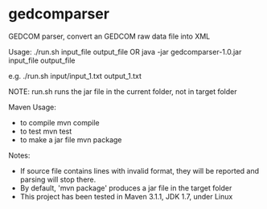 gedcomparser
============

GEDCOM parser, convert an GEDCOM raw data file into XML

Usage:
  ./run.sh input_file output_file
  OR
  java -jar gedcomparser-1.0.jar input_file output_file

  e.g.
  ./run.sh input/input_1.txt output_1.txt
  
  NOTE: run.sh runs the jar file in the current folder, not in target folder

Maven Usage:
  - to compile
    mvn compile
  - to test
    mvn test
  - to make a jar file
    mvn package

Notes:
  - If source file contains lines with invalid format, they will be reported and parsing will stop there.
  - By default, 'mvn package' produces a jar file in the target folder
  - This project has been tested in Maven 3.1.1, JDK 1.7, under Linux


